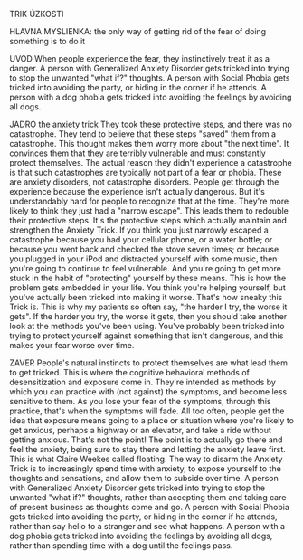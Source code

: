 TRIK ÚZKOSTI

HLAVNA MYSLIENKA: the only way of getting rid of the fear of doing something is to do it

UVOD
When people experience the fear, they instinctively treat it as a danger.
A person with Generalized Anxiety Disorder gets tricked into trying to stop the unwanted "what if?" thoughts.
A person with Social Phobia gets tricked into avoiding the party, or hiding in the corner if he attends.
A person with a dog phobia gets tricked into avoiding the feelings by avoiding all dogs.

JADRO
the anxiety trick
They took these protective steps, and there was no catastrophe. They tend to believe that these steps "saved" them from a catastrophe. This thought makes them worry more about "the next time". It convinces them that they are terribly vulnerable and must constantly protect themselves.
The actual reason they didn't experience a catastrophe is that such catastrophes are typically not part of a fear or phobia. These are anxiety disorders, not catastrophe disorders. People get through the experience because the experience isn't actually dangerous. But it's understandably hard for people to recognize that at the time. They're more likely to think they just had a "narrow escape". This leads them to redouble their protective steps.
It's the protective steps which actually maintain and strengthen the Anxiety Trick. If you think you just narrowly escaped a catastrophe because you had your cellular phone, or a water bottle; or because you went back and checked the stove seven times; or because you plugged in your iPod and distracted yourself with some music, then you're going to continue to feel vulnerable. And you're going to get more stuck in the habit of "protecting" yourself by these means.
This is how the problem gets embedded in your life. You think you're helping yourself, but you've actually been tricked into making it worse. That's how sneaky this Trick is.
This is why my patients so often say, "the harder I try, the worse it gets". If the harder you try, the worse it gets, then you should take another look at the methods you've been using. You've probably been tricked into trying to protect yourself against something that isn't dangerous, and this makes your fear worse over time.

ZAVER
People's natural instincts to protect themselves are what lead them to get tricked.
This is where the cognitive behavioral methods of desensitization and exposure come in. They're intended as methods by which you can practice with (not against) the symptoms, and become less sensitive to them. As you lose your fear of the symptoms, through this practice, that's when the symptoms will fade.
All too often, people get the idea that exposure means going to a place or situation where you're likely to get anxious, perhaps a highway or an elevator, and take a ride without getting anxious. That's not the point! The point is to actually go there and feel the anxiety, being sure to stay there and letting the anxiety leave first. This is what Claire Weekes called floating.
The way to disarm the Anxiety Trick is to increasingly spend time with anxiety, to expose yourself to the thoughts and sensations, and allow them to subside over time.
A person with Generalized Anxiety Disorder gets tricked into trying to stop the unwanted "what if?" thoughts, rather than accepting them and taking care of present business as thoughts come and go.
A person with Social Phobia gets tricked into avoiding the party, or hiding in the corner if he attends, rather than say hello to a stranger and see what happens.
A person with a dog phobia gets tricked into avoiding the feelings by avoiding all dogs, rather than spending time with a dog until the feelings pass.